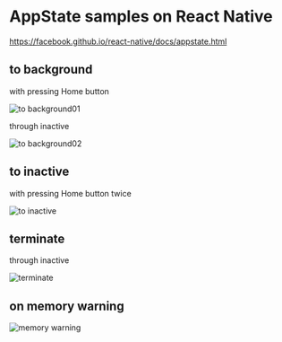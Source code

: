 AppState samples on React Native
================================

https://facebook.github.io/react-native/docs/appstate.html

to background
-------------

with pressing Home button

![to background01](https://github.com/januswel/rn-appstate-sample/raw/images/images/to-background01.gif)

through inactive

![to background02](https://github.com/januswel/rn-appstate-sample/raw/images/images/to-background02.gif)


to inactive
-----------

with pressing Home button twice

![to inactive](https://github.com/januswel/rn-appstate-sample/raw/images/images/to-inactive.gif)


terminate
---------

through inactive

![terminate](https://github.com/januswel/rn-appstate-sample/raw/images/images/terminate.gif)

on memory warning
-----------------

![memory warning](https://github.com/januswel/rn-appstate-sample/raw/images/images/memory-warning.gif)
